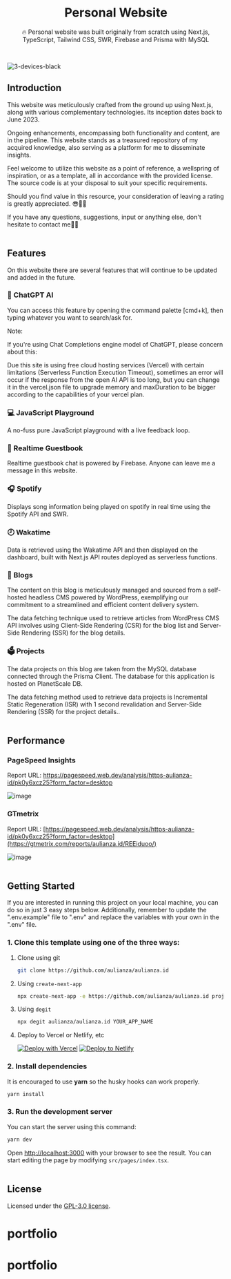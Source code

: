 <div align="center">
  <h1>Personal Website</h1>
  <p>🔥 Personal website was built originally from scratch using Next.js, TypeScript, Tailwind CSS, SWR, Firebase and Prisma with MySQL</p>
</div>
<br />

![3-devices-black](https://github.com/aulianza/aulianza.id/assets/15605885/068cae0e-7867-4767-b558-80ee049c9f1b)

## Introduction

This website was meticulously crafted from the ground up using Next.js, along with various complementary technologies. Its inception dates back to June 2023.

Ongoing enhancements, encompassing both functionality and content, are in the pipeline. This website stands as a treasured repository of my acquired knowledge, also serving as a platform for me to disseminate insights.

Feel welcome to utilize this website as a point of reference, a wellspring of inspiration, or as a template, all in accordance with the provided license. The source code is at your disposal to suit your specific requirements.

Should you find value in this resource, your consideration of leaving a rating is greatly appreciated. 😎👍🏻

If you have any questions, suggestions, input or anything else, don't hesitate to contact me🧑‍💻
<br /><br />

## Features

On this website there are several features that will continue to be updated and added in the future.

### 🤖 ChatGPT AI

You can access this feature by opening the command palette [cmd+k], then typing whatever you want to search/ask for.

Note:

If you're using Chat Completions engine model of ChatGPT, please concern about this:

Due this site is using free cloud hosting services (Vercel) with certain limitations (Serverless Function Execution Timeout), sometimes an error will occur if the response from the open AI API is too long, but you can change it in the vercel.json file to upgrade memory and maxDuration to be bigger according to the capabilities of your vercel plan.

### 💻 JavaScript Playground

A no-fuss pure JavaScript playground with a live feedback loop.

### 💬 Realtime Guestbook

Realtime guestbook chat is powered by Firebase. Anyone can leave me a message in this website.

### 🎧 Spotify

Displays song information being played on spotify in real time using the Spotify API and SWR.

### 🕗 Wakatime

Data is retrieved using the Wakatime API and then displayed on the dashboard, built with Next.js API routes deployed as serverless functions.

### 📝 Blogs

The content on this blog is meticulously managed and sourced from a self-hosted headless CMS powered by WordPress, exemplifying our commitment to a streamlined and efficient content delivery system.

The data fetching technique used to retrieve articles from WordPress CMS API involves using Client-Side Rendering (CSR) for the blog list and Server-Side Rendering (SSR) for the blog details.

### 🗳 Projects

The data projects on this blog are taken from the MySQL database connected through the Prisma Client. The database for this application is hosted on PlanetScale DB.

The data fetching method used to retrieve data projects is Incremental Static Regeneration (ISR) with 1 second revalidation and Server-Side Rendering (SSR) for the project details..
<br /><br />

## Performance

### PageSpeed Insights

Report URL: https://pagespeed.web.dev/analysis/https-aulianza-id/pk0y6xcz25?form_factor=desktop

![image](https://github.com/aulianza/aulianza.id/assets/15605885/d87a6083-caf3-4b84-ba59-975c07193a9f)

### GTmetrix

Report URL: [https://pagespeed.web.dev/analysis/https-aulianza-id/pk0y6xcz25?form_factor=desktop](https://gtmetrix.com/reports/aulianza.id/REEiduoo/)

![image](https://github.com/aulianza/aulianza.id/assets/15605885/953dc131-bf52-4ef6-913c-f6eb8fb6c6a7)
<br /><br />

## Getting Started

If you are interested in running this project on your local machine, you can do so in just 3 easy steps below. Additionally, remember to update the ".env.example" file to ".env" and replace the variables with your own in the ".env" file.

### 1. Clone this template using one of the three ways:

1. Clone using git

   ```bash
   git clone https://github.com/aulianza/aulianza.id
   ```

2. Using `create-next-app`

   ```bash
   npx create-next-app -e https://github.com/aulianza/aulianza.id project-name
   ```

3. Using `degit`

   ```bash
   npx degit aulianza/aulianza.id YOUR_APP_NAME
   ```

4. Deploy to Vercel or Netlify, etc

   [![Deploy with Vercel](https://vercel.com/button)](https://vercel.com/new/git/external?repository-url=https://github.com/aulianza/aulianza.id)
   [![Deploy to Netlify](https://www.netlify.com/img/deploy/button.svg)](https://app.netlify.com/start/deploy?repository=https://github.com/aulianza/aulianza.id)

### 2. Install dependencies

It is encouraged to use **yarn** so the husky hooks can work properly.

```bash
yarn install
```

### 3. Run the development server

You can start the server using this command:

```bash
yarn dev
```

Open [http://localhost:3000](http://localhost:3000) with your browser to see the result. You can start editing the page by modifying `src/pages/index.tsx`.
<br /><br />

## License

Licensed under the [GPL-3.0 license](https://github.com/aulianza/aulianza.id/blob/master/LICENSE).
# portfolio
# portfolio
